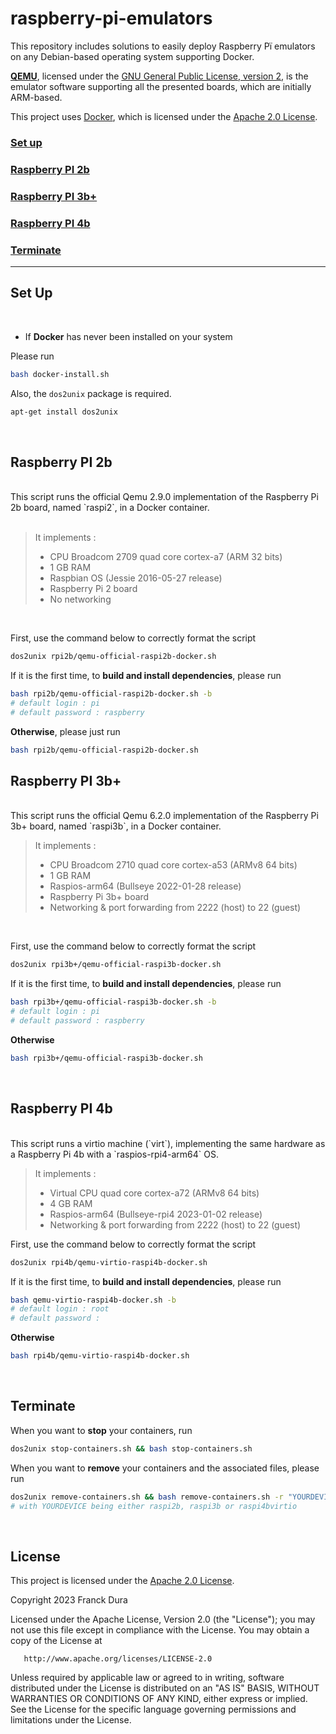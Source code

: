 # raspberry-pi-emulators
This repository includes solutions to easily deploy Raspberry Pï emulators on any Debian-based operating system supporting Docker.

[**QEMU**]("https://github.com/qemu/qemu"), licensed under the [GNU General Public License, version 2]("https://github.com/qemu/qemu/blob/master/COPYING"), is the emulator software supporting all the presented boards, which are initially ARM-based. 

This project uses [Docker]("https://github.com/docker/docker-ce-packaging"), which is licensed under the [Apache 2.0 License]("https://github.com/docker/docker-ce-packaging/blob/master/LICENSE").

### **[Set up](#setup)**<br>
### **[Raspberry PI 2b](#rpi2b)**<br>
### **[Raspberry PI 3b+](#rpi3b)**<br>
### **[Raspberry PI 4b](#rpi4b)**<br>
### **[Terminate](#terminate)**<br>

---


## <a id="setup"></a>**Set Up**

<br>

- If **Docker** has never been installed on your system

Please run


```Bash
bash docker-install.sh
```

Also, the `dos2unix` package is required.

```Bash
apt-get install dos2unix
```



<br>

## <a id="rpi2b"></a>**Raspberry PI 2b**
<br>
This script runs the official Qemu 2.9.0 implementation of the Raspberry Pi 2b board, named `raspi2`, in a Docker container.
<br><br>

> It implements :
> - CPU Broadcom 2709 quad core cortex-a7 (ARM 32 bits)
> - 1 GB RAM
> - Raspbian OS (Jessie 2016-05-27 release)
> - Raspberry Pi 2 board
> - No networking

<br>


First, use the command below to correctly format the script

```bash
dos2unix rpi2b/qemu-official-raspi2b-docker.sh
```
If it is the first time, to **build and install dependencies**, please run
```bash
bash rpi2b/qemu-official-raspi2b-docker.sh -b
# default login : pi
# default password : raspberry
```
**Otherwise**, please just run
```bash
bash rpi2b/qemu-official-raspi2b-docker.sh
``` 

## <a id="rpi3b"></a>**Raspberry PI 3b+**
<br>
This script runs the official Qemu 6.2.0 implementation of the Raspberry Pi 3b+ board, named `raspi3b`, in a Docker container.

<br>

> It implements :
> - CPU Broadcom 2710 quad core cortex-a53 (ARMv8 64 bits)
> - 1 GB RAM
> - Raspios-arm64 (Bullseye 2022-01-28 release)
> - Raspberry Pi 3b+ board
> - Networking & port forwarding from 2222 (host) to 22 (guest)


<br>

First, use the command below to correctly format the script 
```bash
dos2unix rpi3b+/qemu-official-raspi3b-docker.sh
```
If it is the first time, to **build and install dependencies**, please run
```bash
bash rpi3b+/qemu-official-raspi3b-docker.sh -b
# default login : pi
# default password : raspberry
```
**Otherwise** 
```bash
bash rpi3b+/qemu-official-raspi3b-docker.sh
``` 

<br>

## <a id="rpi4b"></a>**Raspberry PI 4b**
<br>
This script runs a virtio machine (`virt`), implementing the same hardware as a Raspberry Pi 4b with a `raspios-rpi4-arm64` OS.

<br>

> It implements :
> - Virtual CPU quad core cortex-a72 (ARMv8 64 bits)
> - 4 GB RAM
> - Raspios-arm64 (Bullseye-rpi4 2023-01-02 release)
> - Networking & port forwarding from 2222 (host) to 22 (guest)

First, use the command below to correctly format the script 
```bash
dos2unix rpi4b/qemu-virtio-raspi4b-docker.sh
```
If it is the first time, to **build and install dependencies**, please run
```bash
bash qemu-virtio-raspi4b-docker.sh -b
# default login : root
# default password : 
```
**Otherwise** 
```bash
bash rpi4b/qemu-virtio-raspi4b-docker.sh
``` 
<br>

## <a id="terminate"></a>**Terminate**

When you want to **stop** your containers, run
```bash
dos2unix stop-containers.sh && bash stop-containers.sh
```

When you want to **remove** your containers and the associated files, please run
```bash
dos2unix remove-containers.sh && bash remove-containers.sh -r "YOURDEVICE"
# with YOURDEVICE being either raspi2b, raspi3b or raspi4bvirtio
```

<br>

## **License**
This project is licensed under the [Apache 2.0 License](https://www.apache.org/licenses/LICENSE-2.0.txt).

Copyright 2023 Franck Dura

Licensed under the Apache License, Version 2.0 (the "License");
   you may not use this file except in compliance with the License.
   You may obtain a copy of the License at

       http://www.apache.org/licenses/LICENSE-2.0

   Unless required by applicable law or agreed to in writing, software
   distributed under the License is distributed on an "AS IS" BASIS,
   WITHOUT WARRANTIES OR CONDITIONS OF ANY KIND, either express or implied.
   See the License for the specific language governing permissions and
   limitations under the License.
